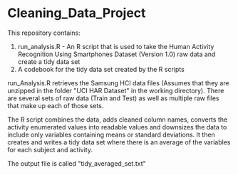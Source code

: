Cleaning_Data_Project
=====================

<p>This repository contains:  </p>
<ol>
<li>run_analysis.R - An R script that is used to take the Human Activity Recognition Using Smartphones Dataset (Version 1.0) raw data and create a tidy data set   </li>
<li>A codebook for the tidy data set created by the R scripts  </li>
</ol>
run_Analysis.R retrieves the Samsung HCI data files (Assumes that they are unzipped in the folder "UCI HAR Dataset" in the working directory).  There are several sets of raw data (Train and Test) as well as multiple raw files that make up each of those sets.

The R script combines the data, adds cleaned column names, converts the activity enumerated values into readable values and downsizes the data to include only variables containing means or standard deviations.  It then creates and writes a tidy data set where there is an average of the variables for each subject and activity.

The output file is called "tidy_averaged_set.txt"
